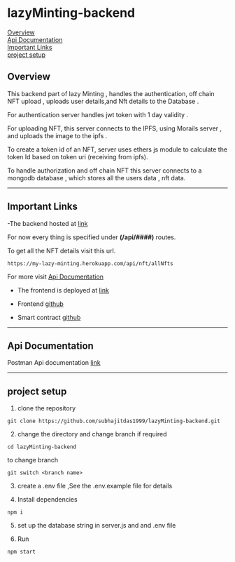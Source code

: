 # lazyMinting-backend

[Overview](#overview)<br>
[Api Documentation](#api-documentation)<br>
[Important Links](#important-links)<br>
[project setup](#project-setup)<br>

## **Overview**

This backend part of lazy Minting , handles the authentication, off chain NFT upload , uploads user details,and Nft details to the Database .

For authentication server handles jwt token with 1 day validity .

For uploading NFT, this server connects to the IPFS, using Morails server , and uploads the image to the ipfs .

To create a token id of an NFT, server uses ethers js module to calculate the token Id based on token uri (receiving from ipfs).

To handle authorization and off chain NFT this server connects to a mongodb database , which stores all the users data , nft data.

---

## **Important Links**

-The backend hosted at [link](https://my-lazy-minting.herokuapp.com/)

For now every thing is specified under **(/api/####)** routes.

To get all the NFT details visit this url.

```
https://my-lazy-minting.herokuapp.com/api/nft/allNfts
```

For more visit [Api Documentation](#api-documentation)

- The frontend is deployed at [link](https://cryptic-woodland-73080.herokuapp.com/)

- Frontend [github](https://github.com/subhajitdas1999/lazyminting-frontend)

- Smart contract [github](https://github.com/subhajitdas1999/lazyMinting-SC)

---

## **Api Documentation**

Postman Api documentation [link](https://documenter.getpostman.com/view/15761755/UyxnCjDk)

---

## **project setup**

1. clone the repository

```
git clone https://github.com/subhajitdas1999/lazyMinting-backend.git
```

2. change the directory and change branch if required

```
cd lazyMinting-backend
```

to change branch

```
git switch <branch name>
```

3. create a .env file ,See the .env.example file for details

4. Install dependencies

```
npm i
```

5. set up the database string in server.js and and .env file

6. Run

```
npm start
```
